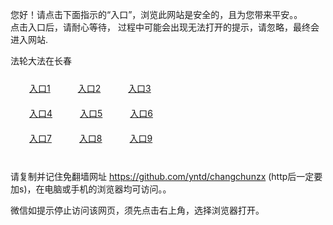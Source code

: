 您好！请点击下面指示的“入口”，浏览此网站是安全的，且为您带来平安。。 <br/>
点击入口后，请耐心等待， 过程中可能会出现无法打开的提示，请忽略，最终会进入网站. </br>

法轮大法在长春<br/>
<div style="padding:10px"><a style="margin:20px" target="_blank" href="https://d56gqn9y585tv.cloudfront.net/2Qpsp?kheyuwzn" id="ccLink1" rel="nofollow">入口1</a> <a target="_blank" style="margin:20px" href="https://d38d1lxdcadgjf.cloudfront.net/2Qpsp?cjnhguxi" id="ccLink2" rel="nofollow">入口2</a> <a style="margin:20px" target="_blank" href="https://d2njcg8gp5ye44.cloudfront.net/2Qpsp?ggrxfguo" id="ccLink3" rel="nofollow">入口3</a></div>

<div style="padding:10px" ><a style="margin:20px" target="_blank" href="https://d56gqn9y585tv.cloudfront.net/2Qpsp?kheyuwzn" id="ccLink4" rel="nofollow">入口4</a> <a style="margin:20px" href="https://d38d1lxdcadgjf.cloudfront.net/2Qpsp?cjnhguxi" target="_blank" id="ccLink5" rel="nofollow">入口5</a> <a style="margin:20px" href="https://d2njcg8gp5ye44.cloudfront.net/2Qpsp?ggrxfguo" target="_blank" id="ccLink6" rel="nofollow">入口6</a></div>

<div style="padding:10px"><a style="margin:20px" target="_blank" href="https://d56gqn9y585tv.cloudfront.net/2Qpsp?kheyuwzn" id="ccLink7" rel="nofollow">入口7</a> <a style="margin:20px" href="https://d38d1lxdcadgjf.cloudfront.net/2Qpsp?cjnhguxi" target="_blank" id="ccLink8" rel="nofollow">入口8</a> <a style="margin:20px" target="_blank" href="https://d2njcg8gp5ye44.cloudfront.net/2Qpsp?ggrxfguo" id="ccLink9" rel="nofollow">入口9</a></div>

<br/>



请复制并记住免翻墙网址 https://github.com/yntd/changchunzx (http后一定要加s)，在电脑或手机的浏览器均可访问。。<br/>

微信如提示停止访问该网页，须先点击右上角，选择浏览器打开。
